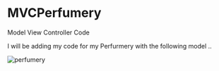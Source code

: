 # MVCPerfumery
Model View Controller Code

I will be adding my code for my Perfurmery with the following model ..

![perfumery](https://github.com/user-attachments/assets/d407833d-d1b7-4a15-a9c9-754c055f010e)
